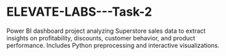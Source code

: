 # ELEVATE-LABS---Task-2
Power BI dashboard project analyzing Superstore sales data to extract insights on profitability, discounts, customer behavior, and product performance. Includes Python preprocessing and interactive visualizations.
